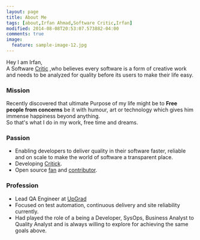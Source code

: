 ```yaml
---
layout: page
title: About Me
tags: [about,Irfan Ahmad,Software Critic,Irfan]
modified: 2014-08-08T20:53:07.573882-04:00
comments: true
image:
  feature: sample-image-12.jpg
---
```


Hey I am Irfan,  
A Software <a href="httpsp://en.wikipedia.org/wiki/Critic">Critic</a> ,who believes every software is a form of creative work and needs to be analyzed for quality before its users to make their life easy.          

### Mission
Recently discovered that ultimate Purpose of my life might be to **Free people from concerns** be it with humour, art or technology which gives him immense happiness beyond anything.    
So that's what I do in my work, free time and dreams.

### Passion
* Enabling developers to deliver quality in their software faster, reliable and on scale to make the world of software a transparent place.
* Developing <a href="https://critick.io">Critick</a>.
* Open source <a href="https://github.com/notimewaste">fan</a> and <a href="https://irfanahmad.in/open/">contributor</a>.

### Profession  
* Lead QA Engineer at <a href="https://upgrad.com">UpGrad</a>
* Focused on test automation, continuous delivery and site reliability currently.
* Had played the role of a being a Developer, SysOps, Business Analyst to Quality Analyst and is always willing to explore for achieving the same goals above.

